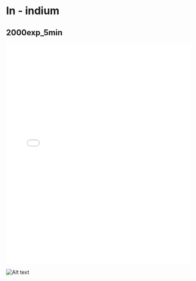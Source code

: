 # In - indium

## 2000exp_5min

<iframe src="../../html/In_2000exp_5min.html" width="100%" height="600px" frameborder="0"></iframe>

![Alt text](In_2000exp_5min.png)

